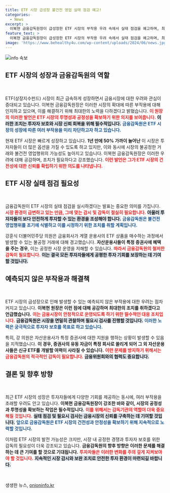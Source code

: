 ```yaml
---
title: ETF 시장 급성장 불건전 영업 실태 점검 예고!
categories:
  - News
excerpt: >
  이복현 금융감독원장이 급성장한 ETF 시장의 부작용 우려 속에서 실태 점검을 예고하며, 최대한의 조치를 하겠다고 밝혔습니다. 불법 영업행위와 공정 거래 문제에 대한 경고가 커지며, 투자자들의 관심이 집중되고 있습니다.
feature_text: >
  이복현 금융감독원장이 급성장한 ETF 시장의 부작용 우려 속에서 실태 점검을 예고하며, 최대한의 조치를 하겠다고 밝혔습니다. 불법 영업행위와 공정 거래 문제에 대한 경고가 커지며, 투자자들의 관심이 집중되고 있습니다.
image: 'https://www.behealthy4u.com/wp-content/uploads/2024/06/news.jpg'
---
```


<p><img src="https://www.behealthy4u.com/wp-content/uploads/2024/06/news.jpg" alt="info 속보" /></p>

<h2 data-ke-size="size26">ETF 시장의 성장과 금융감독원의 역할</h2>

<p data-ke-size="size16">&nbsp;</p>

<p>ETF(상장지수펀드) 시장이 최근 급속하게 성장하면서 금융시장에 대한 우려와 관심이 증대되고 있습니다. 이복현 금융감독원장은 이러한 시장의 확대에 따른 부작용에 대해 인지하고 있으며, 이를 해결하기 위해 최대한의 노력을 다하겠다고 밝혔습니다. <b><span style="color: #ee2323;">이 원장의 이러한 발언은 ETF 시장의 투명성과 공정성을 확보하기 위한 의지를 보여줍니다.</span></b> <b><span style="background-color: #21538527;">이러한 조치는 투자자 보호와 시장 신뢰 회복을 위해 필수적입니다.</span></b> <b><span style="color: #1a5490;">금융감독원은 ETF 시장의 성장에 따른 여러 부작용을 미리 차단하고자 하고 있습니다.</span></b></p>

<p>현재 ETF 시장은 빠르게 성장하고 있습니다. <b>1년 만에 50% 가까이 늘어난</b> 이 시장은 투자자들이 더 많은 옵션을 가질 수 있도록 하고 있지만, 이와 동시에 시장의 불공정한 거래와 불건전 영업행위의 가능성도 높아지고 있습니다. 이복현 금융감독원장은 이러한 우려에 대해 공감하며, 조치가 필요하다고 강조했습니다. <b><span style="color: #ee2323;">이런 발언은 그가 ETF 시장의 건전성에 대한 신뢰를 확립하기 위한 의도를 나타냅니다.</span></b></p>

<h2 data-ke-size="size26">ETF 시장 실태 점검 필요성</h2>

<p data-ke-size="size16">&nbsp;</p>

<p>금융감독원이 ETF 시장의 실태 점검을 실시하겠다는 발표는 중요한 의미를 가집니다. <b><span style="color: #ee2323;">시장 환경이 급변하고 있는 만큼, 그에 맞는 감시 및 감독이 절실히 필요합니다.</span></b> <b><span style="background-color: #21538527;">아울러 투자자들이 보다 안전하게 투자할 수 있는 환경을 조성해야 합니다.</span></b> <b><span style="color: #1a5490;">금융감독원은 불건전 영업행위를 조기에 식별하고 이를 시정하기 위한 조치를 취할 계획입니다.</span></b></p>

<p>강훈식 더불어민주당 의원은 금융회사가 계열 운용사의 ETF 상품을 매수하는 과정에서 발생할 수 있는 불공정 거래에 대해 경고했습니다. <b>자산운용사들이 특정 증권사에 혜택을 주는 경우</b>, 이는 공정한 시장 운영을 저해할 수 있습니다. <b><span style="color: #ee2323;">따라서 금융감독원의 철저한 감독이 필요합니다.</span></b> <b><span style="background-color: #21538527;">이는 결국 모든 투자자들에게 공평한 투자 기회를 보장하는 데 기여할 것입니다.</span></b></p>

<h2 data-ke-size="size26">예측되지 않은 부작용과 해결책</h2>

<p data-ke-size="size16">&nbsp;</p>

<p>ETF 시장의 급성장으로 인해 발생할 수 있는 예측되지 않은 부작용에 대한 우려는 점차 커지고 있습니다. <b>이복현 원장은 이런 점에 대해 공감하며 최대한의 조치를 취하겠다고 언급했습니다.</b> <b><span style="color: #ee2323;">이는 금융시장이 안정적으로 운영되도록 하기 위한 필수적인 대응 조치입니다.</span></b> <b><span style="background-color: #21538527;">금융감독원은 시장을 면밀히 관찰하며 필요시 검사를 진행할 것입니다.</span></b> <b><span style="color: #1a5490;">이러한 노력은 궁극적으로 투자자 보호를 목표로 하고 있습니다.</span></b></p>

<p>특히, 강 의원은 자산운용사가 특정 증권사에 대한 지원을 행하는 상황이 발생할 수 있음을 지적했습니다. <b>이 경우, 증권사의 유동 자금이 특정 회사로 쏠리게 되어 그 외 자산운용사들은 신규 ETF를 개발할 여력이 사라질 수 있습니다.</b> <b><span style="color: #ee2323;">이런 문제를 방지하기 위해서는 금융감독원의 적극적인 감독이 필요합니다.</span></b> <b><span style="background-color: #21538527;">금융위원회와의 협력도 중요합니다.</span></b></p>

<h2 data-ke-size="size26">결론 및 향후 방향</h2>

<p data-ke-size="size16">&nbsp;</p>

<p>최근 ETF 시장의 성장은 투자자들에게 다양한 기회를 제공하는 동시에, 여러 부작용을 초래할 우려도 안고 있습니다. <b>이복현 금융감독원장이 강조한 바와 같이, 시장의 공정성과 투명성을 확보하는 작업은 필수적입니다.</b> <b><span style="color: #ee2323;">이를 위해서는 감독기관의 역할이 더욱 중요해질 것입니다.</span></b> <b><span style="background-color: #21538527;">실태 점검 및 필요시 검사는 금융시장의 신뢰를 구축하는 데 기여할 것입니다.</span></b> <b><span style="color: #1a5490;">앞으로 금융감독원은 ETF 시장의 건전성과 안정성을 확보하기 위해 지속적으로 노력할 것입니다.</span></b></p>

<p>이처럼 ETF 시장의 발전 가능성은 크지만, 시장 내 공정한 경쟁과 투자자 보호를 위한 감독의 필요성이 더욱 강조되고 있습니다. <b>금융감독원의 향후 방향은 이러한 문제를 해결하는 데 큰 기여를 할 것으로 기대됩니다.</b> <b><span style="color: #ee2323;">투자자들은 이러한 변화를 주의 깊게 지켜보아야 할 것입니다.</span></b> <b><span style="background-color: #21538527;">지속적인 시장 감시와 보완 조치로 안전한 투자 환경이 마련되길 바랍니다.</span></b> </p>

<p data-ke-size="size16">&nbsp;</p>
생생한 뉴스, <a href="https://onioninfo.kr" rel="dofollow">onioninfo.kr</a>


